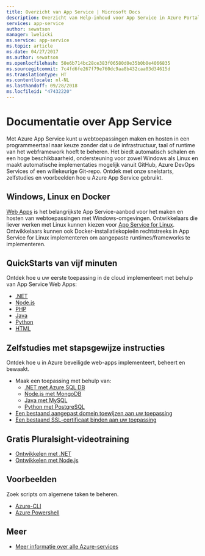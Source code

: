 ```yaml
---
title: Overzicht van App Service | Microsoft Docs
description: Overzicht van Help-inhoud voor App Service in Azure Portal
services: app-service
author: sewatson
manager: lwelicki
ms.service: app-service
ms.topic: article
ms.date: 04/27/2017
ms.author: sewatson
ms.openlocfilehash: 50e6b714bc28ce383f06580d0e35b0b0e4066835
ms.sourcegitcommit: 7c4fd6fe267f79e760dc9aa8b432caa03d34615d
ms.translationtype: HT
ms.contentlocale: nl-NL
ms.lasthandoff: 09/28/2018
ms.locfileid: "47432220"
---
```

# <a name="app-service-documentation"></a>Documentatie over App Service
Met Azure App Service kunt u webtoepassingen maken en hosten in een programmeertaal naar keuze zonder dat u de infrastructuur, taal of runtime van het webframework hoeft te beheren. Het biedt automatisch schalen en een hoge beschikbaarheid, ondersteuning voor zowel Windows als Linux en maakt automatische implementaties mogelijk vanuit GitHub, Azure DevOps Services of een willekeurige Git-repo. Ontdek met onze snelstarts, zelfstudies en voorbeelden hoe u Azure App Service gebruikt.

## <a name="windows-linux-and-docker"></a>Windows, Linux en Docker
[Web Apps](/app-service/app-service-web-overview) is het belangrijkste App Service-aanbod voor het maken en hosten van webtoepassingen met Windows-omgevingen. Ontwikkelaars die liever werken met Linux kunnen kiezen voor [App Service for Linux](/app-service/containers/app-service-linux-intro). Ontwikkelaars kunnen ook Docker-installatiekopieën rechtstreeks in App Service for Linux implementeren om aangepaste runtimes/frameworks te implementeren.

## <a name="5-minute-quickstarts"></a>QuickStarts van vijf minuten

Ontdek hoe u uw eerste toepassing in de cloud implementeert met behulp van App Service Web Apps:

- [.NET](/azure/app-service/app-service-web-get-started-dotnet)
- [Node.js](/azure/app-service/app-service-web-get-started-nodejs)
- [PHP](/azure/app-service/app-service-web-get-started-php)
- [Java](/azure/app-service/app-service-web-get-started-java)
- [Python](/azure/app-service/containers/quickstart-python)
- [HTML](/azure/app-service/app-service-web-get-started-html)

## <a name="step-by-step-tutorials"></a>Zelfstudies met stapsgewijze instructies

Ontdek hoe u in Azure beveiligde web-apps implementeert, beheert en bewaakt.

- Maak een toepassing met behulp van:
  - [.NET met Azure SQL DB](/azure/app-service/app-service-web-tutorial-dotnet-sqldatabase)
  - [Node.js met MongoDB](/azure/app-service/app-service-web-tutorial-nodejs-mongodb-app)
  - [Java met MySQL](/app-service/app-service-web-tutorial-java-mysql)
  - [Python met PostgreSQL](/app-service/containers/tutorial-python-postgresql-app)
- [Een bestaand aangepast domein toewijzen aan uw toepassing](/azure/app-service/app-service-web-tutorial-custom-domain)
- [Een bestaand SSL-certificaat binden aan uw toepassing](/azure/app-service/app-service-web-tutorial-custom-SSL)

## <a name="free-pluralsight-video-training"></a>Gratis Pluralsight-videotraining

- [Ontwikkelen met .NET](https://www.pluralsight.com/courses/developing-dotnet-microsoft-azure-getting-started?twoid=d6abac77-7dcc-4d33-9e03-f85e78989f02)
- [Ontwikkelen met Node.js](https://www.pluralsight.com/courses/developing-nodejs-microsoft-azure-getting-started?twoid=d6abac77-7dcc-4d33-9e03-f85e78989f02)

## <a name="samples"></a>Voorbeelden

Zoek scripts om algemene taken te beheren.

- [Azure-CLI](/azure/app-service/app-service-cli-sample)
- [Azure Powershell](/azure/app-service/app-service-powershell-samples)

## <a name="more"></a>Meer

- [Meer informatie over alle Azure-services](https://aka.ms/j3wr7y)
